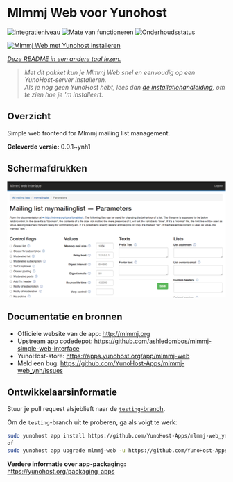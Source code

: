 <!--
NB: Deze README is automatisch gegenereerd door <https://github.com/YunoHost/apps/tree/master/tools/readme_generator>
Hij mag NIET handmatig aangepast worden.
-->

# Mlmmj Web voor Yunohost

[![Integratieniveau](https://dash.yunohost.org/integration/mlmmj-web.svg)](https://ci-apps.yunohost.org/ci/apps/mlmmj-web/) ![Mate van functioneren](https://ci-apps.yunohost.org/ci/badges/mlmmj-web.status.svg) ![Onderhoudsstatus](https://ci-apps.yunohost.org/ci/badges/mlmmj-web.maintain.svg)

[![Mlmmj Web met Yunohost installeren](https://install-app.yunohost.org/install-with-yunohost.svg)](https://install-app.yunohost.org/?app=mlmmj-web)

*[Deze README in een andere taal lezen.](./ALL_README.md)*

> *Met dit pakket kun je Mlmmj Web snel en eenvoudig op een YunoHost-server installeren.*  
> *Als je nog geen YunoHost hebt, lees dan [de installatiehandleiding](https://yunohost.org/install), om te zien hoe je 'm installeert.*

## Overzicht

Simple web frontend for Mlmmj mailing list management.


**Geleverde versie:** 0.0.1~ynh1

## Schermafdrukken

![Schermafdrukken van Mlmmj Web](./doc/screenshots/screenshot.png)

## Documentatie en bronnen

- Officiele website van de app: <http://mlmmj.org>
- Upstream app codedepot: <https://github.com/ashledombos/mlmmj-simple-web-interface>
- YunoHost-store: <https://apps.yunohost.org/app/mlmmj-web>
- Meld een bug: <https://github.com/YunoHost-Apps/mlmmj-web_ynh/issues>

## Ontwikkelaarsinformatie

Stuur je pull request alsjeblieft naar de [`testing`-branch](https://github.com/YunoHost-Apps/mlmmj-web_ynh/tree/testing).

Om de `testing`-branch uit te proberen, ga als volgt te werk:

```bash
sudo yunohost app install https://github.com/YunoHost-Apps/mlmmj-web_ynh/tree/testing --debug
of
sudo yunohost app upgrade mlmmj-web -u https://github.com/YunoHost-Apps/mlmmj-web_ynh/tree/testing --debug
```

**Verdere informatie over app-packaging:** <https://yunohost.org/packaging_apps>
